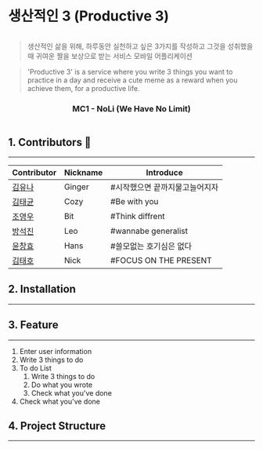 # 생산적인 3 (Productive 3) 

 <img src="">

 >생산적인 삶을 위해, 하루동안 실천하고 싶은 3가지를 작성하고 그것을 성취했을 때 귀여운 짤을 보상으로 받는 서비스 모바일 어플리케이션
 
 > 'Productive 3' is a service where you write 3 things you want to practice in a day and receive a cute meme as a reward when you achieve them, for a productive life.
<r>
 <h3 align= "center"> MC1 - NoLi (We Have No Limit)</h3>

 <img src="">

## 1. Contributors 🏃
---
| Contributor                              | Nickname | Introduce        |
| ---------------------------------------- | -------- | ---------------- |
| [김유나](https://github.com/Guel-git)     | Ginger | #시작했으면 끝까지물고늘어지자 
| [김태균](https://www.github.com/cozytk)   | Cozy | #Be with you |
| [조영우](https://github.com/yeongwooCho)      | Bit | #Think diffrent |
| [방석진](https://github.com/leobang17) | Leo | #wannabe generalist |
| [윤창효](https://github.com/HANS5109) | Hans | #쓸모없는 호기심은 없다 |
| [김태호](https://github.com/tea-hkim) | Nick | #FOCUS ON THE PRESENT |

## 2. Installation 
---



## 3. Feature
---
1. Enter user information
2. Write 3 things to do
3. To do List
    1. Write 3 things to do
    2. Do what you wrote
    3. Check what you've done
4. Check what you've done

## 4. Project Structure
---
